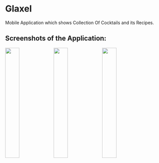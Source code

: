 # Glaxel

Mobile Application which shows Collection Of Cocktails and its Recipes.

## Screenshots of the Application:

<img src="[[https://github.com/Chemilas/Bus-Seats-Booking-App/blob/main/screenshots/Screenshot_1.png](https://github.com/Chemilas/Cocktails-Recipe-App-Flutter/blob/main/screenshots/Screenshot_1.png)](https://github.com/Chemilas/Cocktails-Recipe-App-Flutter/blob/main/screenshots/Screenshot_1.png?raw=true)" width=30% height=30%> <img src="[[https://github.com/Chemilas/Bus-Seats-Booking-App/blob/main/screenshots/Screenshot_1.png](https://github.com/Chemilas/Cocktails-Recipe-App-Flutter/blob/main/screenshots/Screenshot_2.png)](https://github.com/Chemilas/Cocktails-Recipe-App-Flutter/blob/main/screenshots/Screenshot_1.png?raw=true)" width=30% height=30%> <img src="[[https://github.com/Chemilas/Bus-Seats-Booking-App/blob/main/screenshots/Screenshot_2.png](https://github.com/Chemilas/Cocktails-Recipe-App-Flutter/blob/main/screenshots/Screenshot_3.png)https://github.com/Chemilas/Cocktails-Recipe-App-Flutter/blob/main/screenshots/Screenshot_1.png](https://github.com/Chemilas/Cocktails-Recipe-App-Flutter/blob/main/screenshots/Screenshot_1.png?raw=true)https://github.com/Chemilas/Cocktails-Recipe-App-Flutter/blob/main/screenshots/Screenshot_1.png?raw=true" width=30% height=30%>

